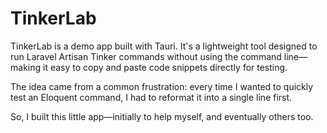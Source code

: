 # TinkerLab

TinkerLab is a demo app built with Tauri.
It's a lightweight tool designed to run Laravel Artisan Tinker commands without using the command line—making it easy to copy and paste code snippets directly for testing.

The idea came from a common frustration: every time I wanted to quickly test an Eloquent command, I had to reformat it into a single line first.

So, I built this little app—initially to help myself, and eventually others too.
